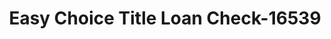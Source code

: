 ---
f_zip-code: 83843
f_state-code: ID
title: Easy Choice Title Loan Check-16539
f_phone: 208-883-8565
f_city-only: Moscow
f_address: 730 W Pullman Rd Moscow
f_location-unique-id: '16539'
slug: easy-choice-title-loan-check-16539
updated-on: '2024-05-30T13:46:58.046Z'
created-on: '2024-05-30T13:36:59.803Z'
published-on: '2024-05-30T13:54:32.469Z'
f_city-state: cms/city/moscow-id.md
f_company: cms/company/easy-choice-title-loan-check.md
f_state: cms/state/idaho.md
layout: '[payday-loan].html'
tags: payday-loan
---